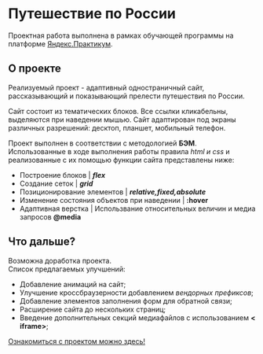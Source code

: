 # **Путешествие по России**

Проектная работа выполнена в рамках обучающей программы на платформе [Яндекс.Практикум](https://practicum.yandex.ru/web/).

## О проекте

Реализуемый проект - адаптивный одностраничный сайт, рассказывающий и показывающий прелести путешествия по России.

Сайт состоит из тематических блоков.
Все ссылки кликабельны, выделяются при наведении мышью.
Сайт адаптирован под экраны различных разрешений: десктоп, планшет, мобильный телефон.

Проект выполнен в соответствии с методологией **БЭМ**.  
Использованные в ходе выполнения работы правила _html и css_ и реализованные с их помощью функции сайта представлены ниже:

- Построение блоков | **_flex_**
- Создание сеток | **_grid_**
- Позиционирование элементов | **_relative,fixed,absolute_**
- Изменение состояния объектов при наведении | **:hover**
- Адаптивная верстка | Использвание относительных величин и медиа запросов **@media**

## Что дальше?

Возможна доработка проекта.  
Список предлагаемых улучшений:

- Добавление анимаций на сайт;
- Улучшение кроссбраузерности добавлением _вендорных префиксов_;
- Добавление элементов заполнения форм для обратной связи;
- Расширение сайта до нескольких страниц;
- Введение дополнительных секций медиафайлов с использованием **< iframe>**;

[Ознакомиться с проектом можно здесь!](https://alexandrmachilov.github.io/russian-travel/)
